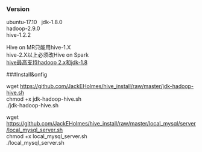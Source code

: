 ### Version

ubuntu-17.10  
jdk-1.8.0  
hadoop-2.9.0  
hive-1.2.2  

Hive on MR只能用hive-1.X  
hive-2.X以上必须改Hive on Spark
<br/>[hive最高支持hadoop 2.x和jdk-1.8](https://github.com/apache/hive)</br>


###Install&onfig

wget https://github.com/JackEHolmes/hive_install/raw/master/jdk-hadoop-hive.sh  
chmod +x jdk-hadoop-hive.sh  
./jdk-hadoop-hive.sh  

wget https://github.com/JackEHolmes/hive_install/raw/master/local_mysql/server/local_mysql_server.sh  
chmod +x local_mysql_server.sh  
./local_mysql_server.sh  
